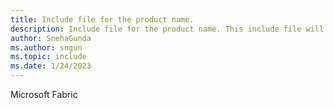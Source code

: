 ```yaml
---
title: Include file for the product name.
description: Include file for the product name. This include file will be referenced in the content where the product name is used.
author: SnehaGunda
ms.author: sngun
ms.topic: include
ms.date: 1/24/2023
---
```

Microsoft Fabric
